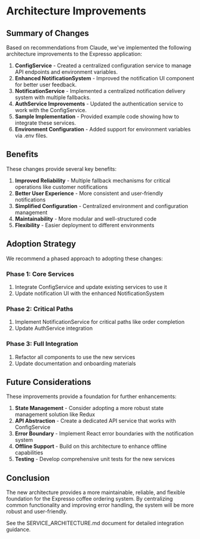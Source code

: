 # Architecture Improvements

## Summary of Changes

Based on recommendations from Claude, we've implemented the following architecture improvements to the Expresso application:

1. **ConfigService** - Created a centralized configuration service to manage API endpoints and environment variables.
2. **Enhanced NotificationSystem** - Improved the notification UI component for better user feedback.
3. **NotificationService** - Implemented a centralized notification delivery system with multiple fallbacks.
4. **AuthService Improvements** - Updated the authentication service to work with the ConfigService.
5. **Sample Implementation** - Provided example code showing how to integrate these services.
6. **Environment Configuration** - Added support for environment variables via .env files.

## Benefits

These changes provide several key benefits:

1. **Improved Reliability** - Multiple fallback mechanisms for critical operations like customer notifications
2. **Better User Experience** - More consistent and user-friendly notifications
3. **Simplified Configuration** - Centralized environment and configuration management
4. **Maintainability** - More modular and well-structured code
5. **Flexibility** - Easier deployment to different environments

## Adoption Strategy

We recommend a phased approach to adopting these changes:

### Phase 1: Core Services
1. Integrate ConfigService and update existing services to use it
2. Update notification UI with the enhanced NotificationSystem

### Phase 2: Critical Paths
1. Implement NotificationService for critical paths like order completion
2. Update AuthService integration

### Phase 3: Full Integration
1. Refactor all components to use the new services
2. Update documentation and onboarding materials

## Future Considerations

These improvements provide a foundation for further enhancements:

1. **State Management** - Consider adopting a more robust state management solution like Redux
2. **API Abstraction** - Create a dedicated API service that works with ConfigService
3. **Error Boundary** - Implement React error boundaries with the notification system
4. **Offline Support** - Build on this architecture to enhance offline capabilities
5. **Testing** - Develop comprehensive unit tests for the new services

## Conclusion

The new architecture provides a more maintainable, reliable, and flexible foundation for the Expresso coffee ordering system. By centralizing common functionality and improving error handling, the system will be more robust and user-friendly.

See the SERVICE_ARCHITECTURE.md document for detailed integration guidance.